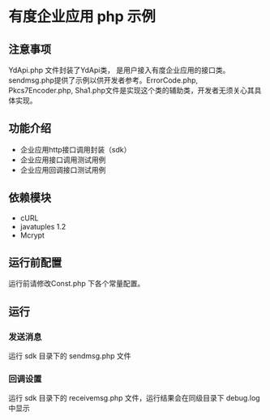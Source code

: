# 有度企业应用 php 示例

## 注意事项

YdApi.php 文件封装了YdApi类， 是用户接入有度企业应用的接口类。sendmsg.php提供了示例以供开发者参考。ErrorCode.php, Pkcs7Encoder.php, Sha1.php文件是实现这个类的辅助类，开发者无须关心其具体实现。

## 功能介绍

- 企业应用http接口调用封装（sdk）
- 企业应用接口调用测试用例
- 企业应用回调接口测试用例

## 依赖模块

- cURL
- javatuples 1.2
- Mcrypt

## 运行前配置

运行前请修改Const.php 下各个常量配置。

## 运行

### 发送消息

运行 sdk 目录下的 sendmsg.php 文件

### 回调设置

运行 sdk 目录下的 receivemsg.php 文件，运行结果会在同级目录下 debug.log 中显示